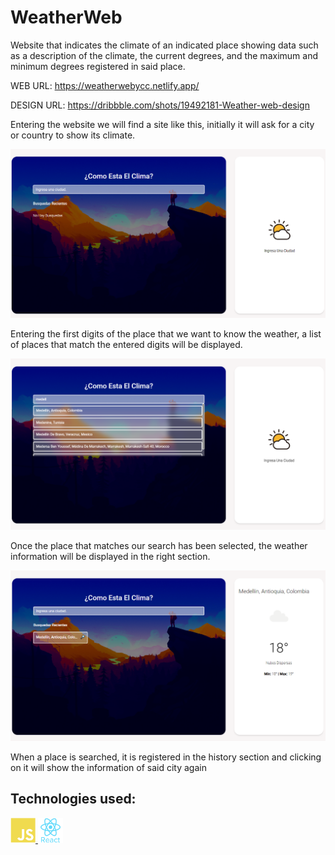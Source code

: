 # WeatherWeb

Website that indicates the climate of an indicated place showing data such as a description of the climate, the current degrees, and the maximum and minimum degrees registered in said place.

WEB URL: https://weatherwebycc.netlify.app/

DESIGN URL: https://dribbble.com/shots/19492181-Weather-web-design

Entering the website we will find a site like this, initially it will ask for a city or country to show its climate.

![image-text](https://github.com/yaidercc/REACT-WeatherWeb/blob/master/src/assets/design/home.PNG)

Entering the first digits of the place that we want to know the weather, a list of places that match the entered digits will be displayed.

![image-text](https://github.com/yaidercc/REACT-WeatherWeb/blob/master/src/assets/design/busqueda.PNG)

Once the place that matches our search has been selected, the weather information will be displayed in the right section.

![image-text](https://github.com/yaidercc/REACT-WeatherWeb/blob/master/src/assets/design/clima.PNG)


When a place is searched, it is registered in the history section and clicking on it will show the information of said city again

## Technologies used:

<a href="#" target="_blank"> 
    <img src="https://github.com/devicons/devicon/blob/master/icons/javascript/javascript-plain.svg" alt="javascript" width="40" height="40"/> 
</a>       
<a href="#" target="_blank"> 
  <img src="https://github.com/devicons/devicon/blob/master/icons/react/react-original-wordmark.svg" alt="react" width="40" height="40"/>
</a>                       


